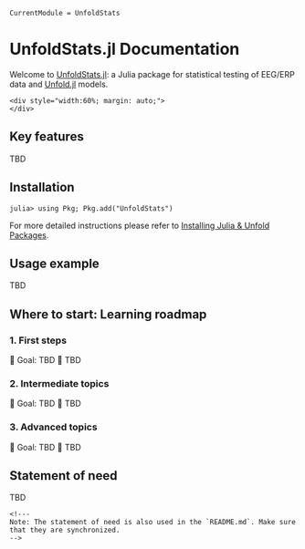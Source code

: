 ```@meta
CurrentModule = UnfoldStats
```

# UnfoldStats.jl Documentation
Welcome to [UnfoldStats.jl](https://github.com/unfoldtoolbox/UnfoldStats.jl): a Julia package for statistical testing of EEG/ERP data and [Unfold.jl](https://github.com/unfoldtoolbox/Unfold.jl) models.

```@raw html
<div style="width:60%; margin: auto;">
</div>
```

## Key features
TBD

## Installation 
```julia-repl
julia> using Pkg; Pkg.add("UnfoldStats")
```
For more detailed instructions please refer to [Installing Julia & Unfold Packages](https://unfoldtoolbox.github.io/UnfoldDocs/main/installation/).


## Usage example
TBD

## Where to start: Learning roadmap
### 1. First steps
📌 Goal: TBD
🔗 TBD

### 2. Intermediate topics
📌 Goal: TBD
🔗 TBD

### 3. Advanced topics
📌 Goal: TBD
🔗 TBD


## Statement of need 
TBD

```@raw html
<!---
Note: The statement of need is also used in the `README.md`. Make sure that they are synchronized.
-->
```
